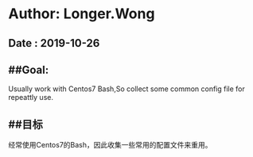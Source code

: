 # Author: Longer.Wong
## Date  : 2019-10-26

##Goal:
---
Usually work with Centos7 Bash,So collect some common config file for repeattly use.

##目标
---
经常使用Centos7的Bash，因此收集一些常用的配置文件来重用。
